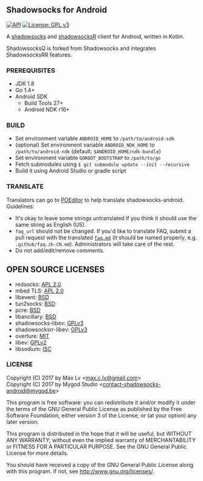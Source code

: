 ## Shadowsocks for Android

[![API](https://img.shields.io/badge/API-21%2B-brightgreen.svg?style=flat)](https://android-arsenal.com/api?level=21)
[![License: GPL v3](https://img.shields.io/badge/License-GPL%20v3-blue.svg)](https://www.gnu.org/licenses/gpl-3.0)

A [shadowsocks](http://shadowsocks.org) and [shadowsocksR](https://github.com/breakwa11/shadowsocks-rss/) client for Android, written in Kotlin.  

ShadowsocksQ is forked from Shadowsocks and integrates ShadowsocksRR features.

### PREREQUISITES

* JDK 1.8
* Go 1.4+
* Android SDK
  - Build Tools 27+
  - Android NDK r16+

### BUILD

* Set environment variable `ANDROID_HOME` to `/path/to/android-sdk`
* (optional) Set environment variable `ANDROID_NDK_HOME` to `/path/to/android-ndk` (default: `$ANDROID_HOME/ndk-bundle`)
* Set environment variable `GOROOT_BOOTSTRAP` to `/path/to/go`
* Fetch submodules using `$ git submodule update --init --recursive`
* Build it using Android Studio or gradle script

### TRANSLATE

Translators can go to [POEditor](https://poeditor.com/join/project/u5VHO9vhSf) to help translate shadowsocks-android. Guidelines:

* It's okay to leave some strings untranslated if you think it should use the same string as English (US).
* `faq_url` should not be changed. If you'd like to translate FAQ, submit a pull request with the translated [`faq.md`](https://github.com/shadowsocks/shadowsocks-android/blob/master/.github/faq.md) (it should be named properly, e.g. `.github/faq.zh-CN.md`). Administrators will take care of the rest.
* Do not add/edit/remove comments.

## OPEN SOURCE LICENSES

<ul>
    <li>redsocks: <a href="https://github.com/shadowsocks/redsocks/blob/shadowsocks-android/README">APL 2.0</a></li>
    <li>mbed TLS: <a href="https://github.com/ARMmbed/mbedtls/blob/development/LICENSE">APL 2.0</a></li>
    <li>libevent: <a href="https://github.com/shadowsocks/libevent/blob/master/LICENSE">BSD</a></li>
    <li>tun2socks: <a href="https://github.com/shadowsocks/badvpn/blob/shadowsocks-android/COPYING">BSD</a></li>
    <li>pcre: <a href="https://android.googlesource.com/platform/external/pcre/+/master/dist2/LICENCE">BSD</a></li>
    <li>libancillary: <a href="https://github.com/shadowsocks/libancillary/blob/shadowsocks-android/COPYING">BSD</a></li>
    <li>shadowsocks-libev: <a href="https://github.com/shadowsocks/shadowsocks-libev/blob/master/LICENSE">GPLv3</a></li>
    <li>shadowsocksrr-libev: <a href="https://github.com/shadowsocksrr/shadowsocksr-libev/blob/Akkariiin/master/LICENSE">GPLv3</a></li>
    <li>overture: <a href="https://github.com/shawn1m/overture/blob/master/LICENSE">MIT</a></li>
    <li>libev: <a href="https://github.com/shadowsocks/libev/blob/master/LICENSE">GPLv2</a></li>
    <li>libsodium: <a href="https://github.com/jedisct1/libsodium/blob/master/LICENSE">ISC</a></li>
</ul>

### LICENSE

Copyright (C) 2017 by Max Lv <<max.c.lv@gmail.com>>  
Copyright (C) 2017 by Mygod Studio <<contact-shadowsocks-android@mygod.be>>

This program is free software: you can redistribute it and/or modify
it under the terms of the GNU General Public License as published by
the Free Software Foundation, either version 3 of the License, or
(at your option) any later version.

This program is distributed in the hope that it will be useful,
but WITHOUT ANY WARRANTY; without even the implied warranty of
MERCHANTABILITY or FITNESS FOR A PARTICULAR PURPOSE.  See the
GNU General Public License for more details.

You should have received a copy of the GNU General Public License
along with this program. If not, see <http://www.gnu.org/licenses/>.
